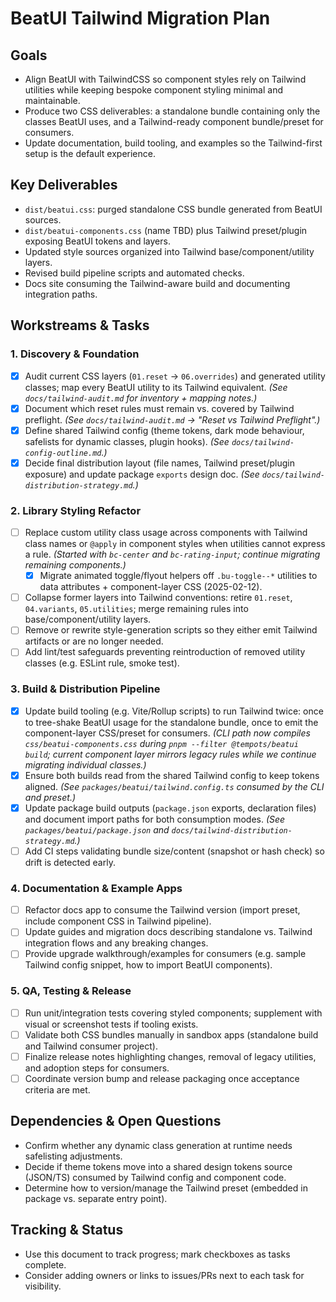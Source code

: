 # BeatUI Tailwind Migration Plan

## Goals
- Align BeatUI with TailwindCSS so component styles rely on Tailwind utilities while keeping bespoke component styling minimal and maintainable.
- Produce two CSS deliverables: a standalone bundle containing only the classes BeatUI uses, and a Tailwind-ready component bundle/preset for consumers.
- Update documentation, build tooling, and examples so the Tailwind-first setup is the default experience.

## Key Deliverables
- `dist/beatui.css`: purged standalone CSS bundle generated from BeatUI sources.
- `dist/beatui-components.css` (name TBD) plus Tailwind preset/plugin exposing BeatUI tokens and layers.
- Updated style sources organized into Tailwind base/component/utility layers.
- Revised build pipeline scripts and automated checks.
- Docs site consuming the Tailwind-aware build and documenting integration paths.

## Workstreams & Tasks

### 1. Discovery & Foundation
- [x] Audit current CSS layers (`01.reset` → `06.overrides`) and generated utility classes; map every BeatUI utility to its Tailwind equivalent. _(See `docs/tailwind-audit.md` for inventory + mapping notes.)_
- [x] Document which reset rules must remain vs. covered by Tailwind preflight. _(See `docs/tailwind-audit.md` → "Reset vs Tailwind Preflight".)_
- [x] Define shared Tailwind config (theme tokens, dark mode behaviour, safelists for dynamic classes, plugin hooks). _(See `docs/tailwind-config-outline.md`.)_
- [x] Decide final distribution layout (file names, Tailwind preset/plugin exposure) and update package `exports` design doc. _(See `docs/tailwind-distribution-strategy.md`.)_

### 2. Library Styling Refactor
- [ ] Replace custom utility class usage across components with Tailwind class names or `@apply` in component styles when utilities cannot express a rule. _(Started with `bc-center` and `bc-rating-input`; continue migrating remaining components.)_
  - [x] Migrate animated toggle/flyout helpers off `.bu-toggle--*` utilities to data attributes + component-layer CSS (2025-02-12).
- [ ] Collapse former layers into Tailwind conventions: retire `01.reset`, `04.variants`, `05.utilities`; merge remaining rules into base/component/utility layers.
- [ ] Remove or rewrite style-generation scripts so they either emit Tailwind artifacts or are no longer needed.
- [ ] Add lint/test safeguards preventing reintroduction of removed utility classes (e.g. ESLint rule, smoke test).

### 3. Build & Distribution Pipeline
- [x] Update build tooling (e.g. Vite/Rollup scripts) to run Tailwind twice: once to tree-shake BeatUI usage for the standalone bundle, once to emit the component-layer CSS/preset for consumers. _(CLI path now compiles `css/beatui-components.css` during `pnpm --filter @tempots/beatui build`; current component layer mirrors legacy rules while we continue migrating individual classes.)_
- [x] Ensure both builds read from the shared Tailwind config to keep tokens aligned. _(See `packages/beatui/tailwind.config.ts` consumed by the CLI and preset.)_
- [x] Update package build outputs (`package.json` exports, declaration files) and document import paths for both consumption modes. _(See `packages/beatui/package.json` and `docs/tailwind-distribution-strategy.md`.)_
- [ ] Add CI steps validating bundle size/content (snapshot or hash check) so drift is detected early.

### 4. Documentation & Example Apps
- [ ] Refactor docs app to consume the Tailwind version (import preset, include component CSS in Tailwind pipeline).
- [ ] Update guides and migration docs describing standalone vs. Tailwind integration flows and any breaking changes.
- [ ] Provide upgrade walkthrough/examples for consumers (e.g. sample Tailwind config snippet, how to import BeatUI components).

### 5. QA, Testing & Release
- [ ] Run unit/integration tests covering styled components; supplement with visual or screenshot tests if tooling exists.
- [ ] Validate both CSS bundles manually in sandbox apps (standalone build and Tailwind consumer project).
- [ ] Finalize release notes highlighting changes, removal of legacy utilities, and adoption steps for consumers.
- [ ] Coordinate version bump and release packaging once acceptance criteria are met.

## Dependencies & Open Questions
- Confirm whether any dynamic class generation at runtime needs safelisting adjustments.
- Decide if theme tokens move into a shared design tokens source (JSON/TS) consumed by Tailwind config and component code.
- Determine how to version/manage the Tailwind preset (embedded in package vs. separate entry point).

## Tracking & Status
- Use this document to track progress; mark checkboxes as tasks complete.
- Consider adding owners or links to issues/PRs next to each task for visibility.
